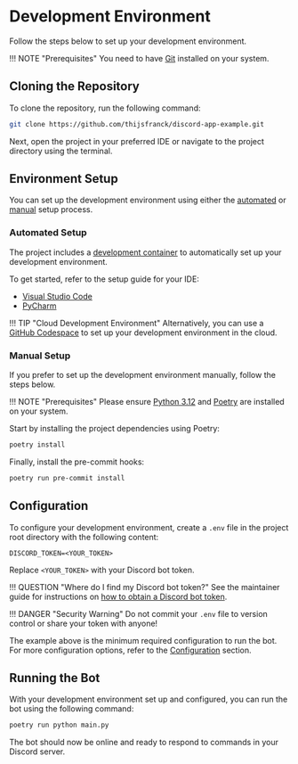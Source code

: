 # Development Environment

Follow the steps below to set up your development environment.

!!! NOTE "Prerequisites"
    You need to have [Git](https://git-scm.com) installed on your system.

## Cloning the Repository

To clone the repository, run the following command:

```bash
git clone https://github.com/thijsfranck/discord-app-example.git
```

Next, open the project in your preferred IDE or navigate to the project directory using the terminal.

## Environment Setup

You can set up the development environment using either the [automated](#automated-setup) or [manual](#manual-setup)
setup process.

### Automated Setup

The project includes a [development container](https://containers.dev) to automatically set up your development
environment.

To get started, refer to the setup guide for your IDE:

- [Visual Studio Code](https://code.visualstudio.com/docs/devcontainers/tutorial)
- [PyCharm](https://www.jetbrains.com/help/pycharm/connect-to-devcontainer.html)

!!! TIP "Cloud Development Environment"
    Alternatively, you can use a [GitHub Codespace](https://docs.github.com/en/codespaces/getting-started/quickstart)
    to set up your development environment in the cloud.

### Manual Setup

If you prefer to set up the development environment manually, follow the steps below.

!!! NOTE "Prerequisites"
    Please ensure [Python 3.12](https://www.python.org) and [Poetry](https://python-poetry.org) are installed
    on your system.

Start by installing the project dependencies using Poetry:

```bash
poetry install
```

Finally, install the pre-commit hooks:

```bash
poetry run pre-commit install
```

## Configuration

To configure your development environment, create a `.env` file in the project root directory with the following
content:

```env
DISCORD_TOKEN=<YOUR_TOKEN>
```

Replace `<YOUR_TOKEN>` with your Discord bot token.

!!! QUESTION "Where do I find my Discord bot token?"
    See the maintainer guide for instructions on [how to obtain a Discord bot token](../maintainer-guide/configuration.md#discord_token).

!!! DANGER "Security Warning"
    Do not commit your `.env` file to version control or share your token with anyone!

The example above is the minimum required configuration to run the bot. For more configuration options, refer
to the [Configuration](../maintainer-guide/configuration.md) section.

## Running the Bot

With your development environment set up and configured, you can run the bot using the following command:

```bash
poetry run python main.py
```

The bot should now be online and ready to respond to commands in your Discord server.
